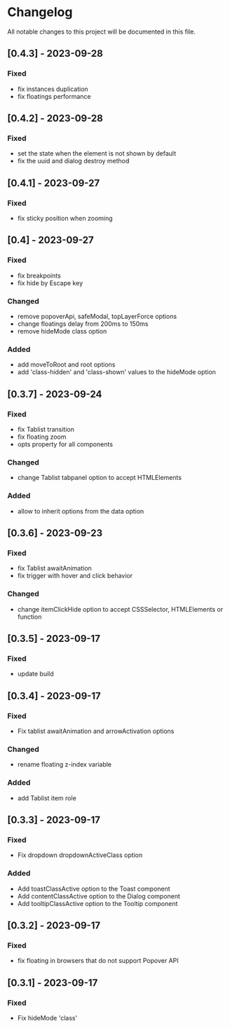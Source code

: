 # Changelog

All notable changes to this project will be documented in this file.
## [0.4.3] - 2023-09-28
### Fixed
- fix instances duplication
- fix floatings performance
## [0.4.2] - 2023-09-28
### Fixed
- set the state when the element is not shown by default
- fix the uuid and dialog destroy method
## [0.4.1] - 2023-09-27
### Fixed
- fix sticky position when zooming
## [0.4] - 2023-09-27
### Fixed
- fix breakpoints
- fix hide by Escape key
### Changed
- remove popoverApi, safeModal, topLayerForce options
- change floatings delay from 200ms to 150ms
- remove hideMode class option
### Added
- add moveToRoot and root options
- add 'class-hidden' and 'class-shown' values to the hideMode option
## [0.3.7] - 2023-09-24
### Fixed
- fix Tablist transition
- fix floating zoom
- opts property for all components
### Changed
- change Tablist tabpanel option to accept HTMLElements
### Added
- allow to inherit options from the data option
## [0.3.6] - 2023-09-23
### Fixed
- fix Tablist awaitAnimation
- fix trigger with hover and click behavior
### Changed
- change itemClickHide option to accept CSSSelector, HTMLElements or function
## [0.3.5] - 2023-09-17
### Fixed
- update build
## [0.3.4] - 2023-09-17
### Fixed
- Fix tablist awaitAnimation and arrowActivation options
### Changed
- rename floating z-index variable
### Added
- add Tablist item role

## [0.3.3] - 2023-09-17
### Fixed
- Fix dropdown dropdownActiveClass option
### Added
- Add toastClassActive option to the Toast component
- Add contentClassActive option to the Dialog component
- Add tooltipClassActive option to the Tooltip component

## [0.3.2] - 2023-09-17
### Fixed
- fix floating in browsers that do not support Popover API

## [0.3.1] - 2023-09-17
### Fixed
- Fix hideMode 'class'
